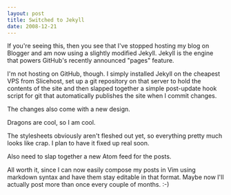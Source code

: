 ```yaml
---
layout: post
title: Switched to Jekyll
date: 2008-12-21
---
```


If you're seeing this, then you see that I've stopped hosting my blog on Blogger
and am now using a slightly modified Jekyll. Jekyll is the engine that powers
GitHub's recently announced "pages" feature.

I'm not hosting on GitHub, though. I simply installed Jekyll on the cheapest VPS
from Slicehost, set up a git repository on that server to hold the contents of
the site and then slapped together a simple post-update hook script for git that
automatically publishes the site when I commit changes.

The changes also come with a new design.

Dragons are cool, so I am cool.

The stylesheets obviously aren't fleshed out yet, so everything pretty much
looks like crap. I plan to have it fixed up real soon.

Also need to slap together a new Atom feed for the posts.

All worth it, since I can now easily compose my posts in Vim using markdown
syntax and have them stay editable in that format. Maybe now I'll actually post
more than once every couple of months. :-)

